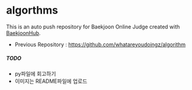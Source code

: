 # algorthms
This is an auto push repository for Baekjoon Online Judge created with [BaekjoonHub](https://github.com/BaekjoonHub/BaekjoonHub).
- Previous Repository : https://github.com/whatareyoudoingz/algorithm

##### ****TODO****
- py파일에 회고하기
- 이미지는 README파일에 업로드
